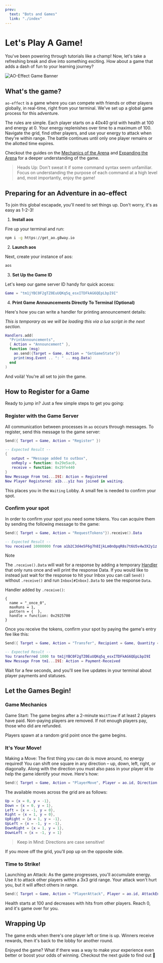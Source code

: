 ```yaml
---
prev:
  text: "Bots and Games"
  link: "./index"
---
```


# Let's Play A Game!

You've been powering through tutorials like a champ! Now, let's take a refreshing break and dive into something exciting. How about a game that adds a dash of fun to your learning journey?

![AO-Effect Game Banner](/ao-effect-game-banner.png)

## What's the game?

`ao-effect` is a game where you can compete with friends or other players globally, in real-time, right from your terminal. We've set up a global game process for this adventure.

The rules are simple. Each player starts on a 40x40 grid with health at 100 and energy at 0. Your energy replenishes over time to a maximum of 100. Navigate the grid, find other players, and use your energy to attack when they're within range. The battle continues until only one player remains or the allotted time expires.

Checkout the guides on the [Mechanics of the Arena](arena-mechanics.md) and [Expanding the Arena](build-game.md) for a deeper understanding of the game.

> Heads Up: Don't sweat it if some command syntax seem unfamiliar. Focus on understanding the purpose of each command at a high level and, most importantly, enjoy the game!

## Preparing for an Adventure in ao-effect

To join this global escapade, you'll need to set things up. Don't worry, it's as easy as 1-2-3!

1. **Install aos**

Fire up your terminal and run:

```bash
npm i -g https://get_ao.g8way.io
```

2. **Launch aos**

Next, create your instance of aos:

```bash
aos
```

3. **Set Up the Game ID**

Let's keep our game server ID handy for quick access:

```lua
Game = "tm1jYBC0F2gTZ0EuUQKq5q_esxITDFkAG6QEpLbpI9I"
```

4. **Print Game Announcements Directly To Terminal (Optional)**

Here's how you can write a handler for printing announcement details:

_This is temporary as we will be loading this via a lua script in the next section._

```lua
Handlers.add(
  "PrintAnnouncements",
  { Action = "Announcement" },
  function (msg)
    ao.send({Target = Game, Action = "GetGameState"})
    print(msg.Event .. ": " .. msg.Data)
  end
)
```

And voilà! You're all set to join the game.

## How to Register for a Game

Ready to jump in? Just a few simple steps to get you going:

### Register with the Game Server

All communication between processes in `ao` occurs through messages. To register, send this message to the game server:

```lua
Send({ Target = Game, Action = "Register" })

-- Expected Result --
{
   output = "Message added to outbox",
   onReply = function: 0x29e5ac0,
   receive = function: 0x29fe440
}
New Message From tm1...I9I: Action = Registered
New Player Registered: a1b...y1z has joined in waiting.
```

This places you in the `Waiting` Lobby. A small fee is needed to confirm your spot.

### Confirm your spot

In order to confirm your spot you need some tokens. You can acquire them by sending the following message to the game:

```lua
Send({ Target = Game, Action = "RequestTokens"}).receive().Data

-- Expected Result --
You received 10000000 from a1b2C3d4e5F6g7h8IjkLm0nOpqR8s7t6U5v4w3X2y1z
```

> [!NOTE]
> The `.receive().Data` will wait for a response by adding a temporary [Handler](../../references/handlers.md#handlers-once-name-pattern-handler) that only runs once and will print the response Data. If you would like to instead just wait for the response to hit your Inbox you can call `Send()` without `.receive()` and run `Inbox[#Inbox].Data` to see the response `Data`.
>
> Handler added by `.receive()`:
>
> ```
> {
>   name = "_once_0",
>   maxRuns = 1,
>   pattern = {  },
>   handle = function: 0x2925700
> }
> ```

Once you receive the tokens, confirm your spot by paying the game's entry fee like this:

```lua
Send({ Target = Game, Action = "Transfer", Recipient = Game, Quantity = "1000"}).receive().Data

-- Expected Result --
You transferred 1000 to tm1jYBC0F2gTZ0EuUQKq5q_esxITDFkAG6QEpLbpI9I
New Message From tm1...I9I: Action = Payment-Received
```

Wait for a few seconds, and you'll see live updates in your terminal about player payments and statuses.

## Let the Games Begin!

### Game Mechanics

Game Start: The game begins after a 2-minute `WaitTime` if at least 2 players have paid. Non-paying players are removed. If not enough players pay, those who did are refunded.

Players spawn at a random grid point once the game begins.

### It's Your Move!

Making a Move: The first thing you can do is move around, no energy required! You can shift one square in any direction – up, down, left, right, or diagonally. Along with the direction you must also pass in your player id to help the game identify your move. Here's how:

```lua
Send({ Target = Game, Action = "PlayerMove", Player = ao.id, Direction = "DownRight"})
```

The available moves across the grid are as follows:

```lua
Up = {x = 0, y = -1},
Down = {x = 0, y = 1},
Left = {x = -1, y = 0},
Right = {x = 1, y = 0},
UpRight = {x = 1, y = -1},
UpLeft = {x = -1, y = -1},
DownRight = {x = 1, y = 1},
DownLeft = {x = -1, y = 1}
```

> Keep in Mind: Directions are case sensitive!

If you move off the grid, you'll pop up on the opposite side.

### Time to Strike!

Launching an Attack: As the game progresses, you'll accumulate energy. Use it to attack other players within a 3x3 grid range. Your attack won't hurt you, but it will affect others in range.

```lua
Send({ Target = Game, Action = "PlayerAttack", Player = ao.id, AttackEnergy = "energy_integer"})
```

Health starts at 100 and decreases with hits from other players. Reach 0, and it's game over for you.

## Wrapping Up

The game ends when there's one player left or time is up. Winners receive rewards, then it's back to the lobby for another round.

Enjoyed the game? What if there was a way to make your experience even better or boost your odds of winning. Checkout the next guide to find out 🤔
